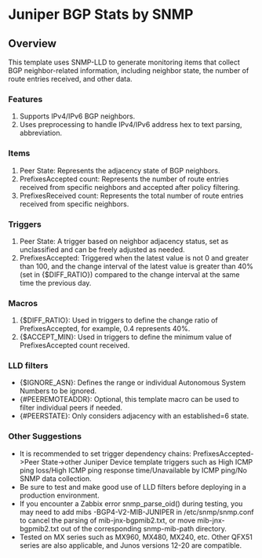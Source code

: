 
# Juniper BGP Stats by SNMP

## Overview

This template uses SNMP-LLD to generate monitoring items that collect BGP neighbor-related information, including neighbor state, the number of route entries received, and other data.

### Features

1. Supports IPv4/IPv6 BGP neighbors.
2. Uses preprocessing to handle IPv4/IPv6 address hex to text parsing, abbreviation.

### Items

1. Peer State: Represents the adjacency state of BGP neighbors.
2. PrefixesAccepted count: Represents the number of route entries received from specific neighbors and accepted after policy filtering.
3. PrefixesReceived count: Represents the total number of route entries received from specific neighbors.

### Triggers

1. Peer State: A trigger based on neighbor adjacency status, set as unclassified and can be freely adjusted as needed.
2. PrefixesAccepted: Triggered when the latest value is not 0 and greater than 100, and the change interval of the latest value is greater than 40% (set in {$DIFF_RATIO}) compared to the change interval at the same time the previous day.

### Macros

1. {$DIFF_RATIO}: Used in triggers to define the change ratio of PrefixesAccepted, for example, 0.4 represents 40%.
2. {$ACCEPT_MIN}: Used in triggers to define the minimum value of PrefixesAccepted count received.

### LLD filters

- {$IGNORE_ASN}: Defines the range or individual Autonomous System Numbers to be ignored.
- {#PEEREMOTEADDR}: Optional, this template macro can be used to filter individual peers if needed.
- {#PEERSTATE}: Only considers adjacency with an established=6 state.

### Other Suggestions

- It is recommended to set trigger dependency chains: PrefixesAccepted->Peer State->other Juniper Device template triggers such as High ICMP ping loss/High ICMP ping response time/Unavailable by ICMP ping/No SNMP data collection.
- Be sure to test and make good use of LLD filters before deploying in a production environment.
- If you encounter a Zabbix error snmp_parse_oid() during testing, you may need to add mibs -BGP4-V2-MIB-JUNIPER in /etc/snmp/snmp.conf to cancel the parsing of mib-jnx-bgpmib2.txt, or move mib-jnx-bgpmib2.txt out of the corresponding snmp-mib-path directory.
- Tested on MX series such as MX960, MX480, MX240, etc. Other QFX51 series are also applicable, and Junos versions 12-20 are compatible.
